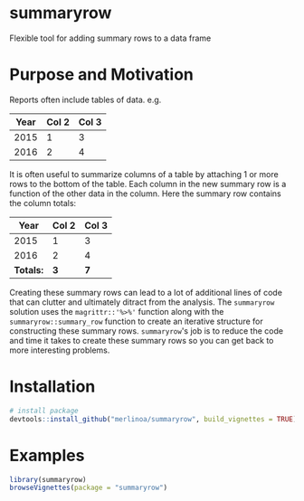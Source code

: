 # summaryrow
Flexible tool for adding summary rows to a data frame

# Purpose and Motivation
Reports often include tables of data.  e.g.

| Year | Col 2 | Col 3 |
|------|-------|-------|
| 2015 | 1     | 3     |
| 2016 | 2     | 4     |

It is often useful to summarize columns of a table by attaching 1 or more rows to the bottom of the table.  Each column in the new summary row is a function of the other data in the column. Here the summary row contains the column totals:

| Year | Col 2 | Col 3 |
|------|-------|-------|
| 2015 | 1     | 3     |
| 2016 | 2     | 4     |
| **Totals:**  | **3**  | **7**    |

Creating these summary rows can lead to a lot of additional lines of code that can clutter and ultimately ditract from the analysis.  The `summaryrow` solution uses the `magrittr::'%>%'` function along with the `summaryrow::summary_row` function to create an iterative structure for constructing these summary rows.  `summaryrow`'s job is to reduce the code and time it takes to create these summary rows so you can get back to more interesting problems.

# Installation
```R
# install package
devtools::install_github("merlinoa/summaryrow", build_vignettes = TRUE)
```

# Examples
```R
library(summaryrow)
browseVignettes(package = "summaryrow")
```
